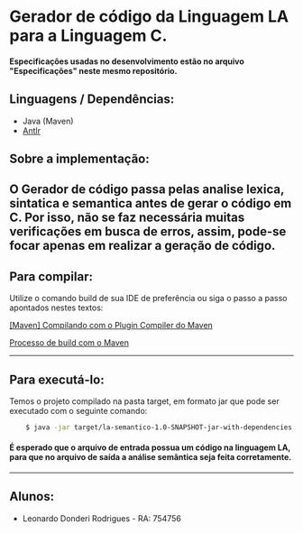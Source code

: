 # Gerador de código da Linguagem LA para a Linguagem C.

#### Especificações usadas no desenvolvimento estão no arquivo "Especificações" neste mesmo repositório.

## Linguagens / Dependências: 
* Java (Maven)
* [Antlr](https://www.antlr.org/)


## Sobre a implementação:

O Gerador de código passa pelas analise lexica, sintatica e semantica antes de gerar o código em C. Por isso, não se faz necessária muitas verificações em busca de erros, assim, pode-se focar apenas em realizar a geração de código.
---

## Para compilar:

Utilize o comando build de sua IDE de preferência ou siga o passo a passo apontados nestes textos:

[[Maven] Compilando com o Plugin Compiler do Maven](
https://medium.com/@andgomes/compilando-com-o-plugin-compiler-do-maven-13c4afe12858)

[Processo de build com o Maven](https://blog.caelum.com.br/processo-de-build-com-o-maven/amp/)

---

## Para executá-lo:

Temos o projeto compilado na pasta target, em formato jar que pode ser executado com o seguinte comando:
```sh
    $ java -jar target/la-semantico-1.0-SNAPSHOT-jar-with-dependencies.jar arquivo_de_entrada arquivo_de_saida
```

#### É esperado que o arquivo de entrada possua um código na linguagem LA, para que no arquivo de saída a análise semântica seja feita corretamente.

---

## Alunos:

* Leonardo Donderi Rodrigues - RA: 754756

